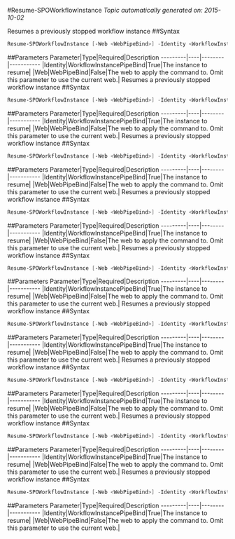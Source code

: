#Resume-SPOWorkflowInstance
*Topic automatically generated on: 2015-10-02*

Resumes a previously stopped workflow instance
##Syntax
```powershell
Resume-SPOWorkflowInstance [-Web <WebPipeBind>] -Identity <WorkflowInstancePipeBind>
```


##Parameters
Parameter|Type|Required|Description
---------|----|--------|-----------
|Identity|WorkflowInstancePipeBind|True|The instance to resume|
|Web|WebPipeBind|False|The web to apply the command to. Omit this parameter to use the current web.|
Resumes a previously stopped workflow instance
##Syntax
```powershell
Resume-SPOWorkflowInstance [-Web <WebPipeBind>] -Identity <WorkflowInstancePipeBind>
```


##Parameters
Parameter|Type|Required|Description
---------|----|--------|-----------
|Identity|WorkflowInstancePipeBind|True|The instance to resume|
|Web|WebPipeBind|False|The web to apply the command to. Omit this parameter to use the current web.|
Resumes a previously stopped workflow instance
##Syntax
```powershell
Resume-SPOWorkflowInstance [-Web <WebPipeBind>] -Identity <WorkflowInstancePipeBind>
```


##Parameters
Parameter|Type|Required|Description
---------|----|--------|-----------
|Identity|WorkflowInstancePipeBind|True|The instance to resume|
|Web|WebPipeBind|False|The web to apply the command to. Omit this parameter to use the current web.|
Resumes a previously stopped workflow instance
##Syntax
```powershell
Resume-SPOWorkflowInstance [-Web <WebPipeBind>] -Identity <WorkflowInstancePipeBind>
```


##Parameters
Parameter|Type|Required|Description
---------|----|--------|-----------
|Identity|WorkflowInstancePipeBind|True|The instance to resume|
|Web|WebPipeBind|False|The web to apply the command to. Omit this parameter to use the current web.|
Resumes a previously stopped workflow instance
##Syntax
```powershell
Resume-SPOWorkflowInstance [-Web <WebPipeBind>] -Identity <WorkflowInstancePipeBind>
```


##Parameters
Parameter|Type|Required|Description
---------|----|--------|-----------
|Identity|WorkflowInstancePipeBind|True|The instance to resume|
|Web|WebPipeBind|False|The web to apply the command to. Omit this parameter to use the current web.|
Resumes a previously stopped workflow instance
##Syntax
```powershell
Resume-SPOWorkflowInstance [-Web <WebPipeBind>] -Identity <WorkflowInstancePipeBind>
```


##Parameters
Parameter|Type|Required|Description
---------|----|--------|-----------
|Identity|WorkflowInstancePipeBind|True|The instance to resume|
|Web|WebPipeBind|False|The web to apply the command to. Omit this parameter to use the current web.|
Resumes a previously stopped workflow instance
##Syntax
```powershell
Resume-SPOWorkflowInstance [-Web <WebPipeBind>] -Identity <WorkflowInstancePipeBind>
```


##Parameters
Parameter|Type|Required|Description
---------|----|--------|-----------
|Identity|WorkflowInstancePipeBind|True|The instance to resume|
|Web|WebPipeBind|False|The web to apply the command to. Omit this parameter to use the current web.|
Resumes a previously stopped workflow instance
##Syntax
```powershell
Resume-SPOWorkflowInstance [-Web <WebPipeBind>] -Identity <WorkflowInstancePipeBind>
```


##Parameters
Parameter|Type|Required|Description
---------|----|--------|-----------
|Identity|WorkflowInstancePipeBind|True|The instance to resume|
|Web|WebPipeBind|False|The web to apply the command to. Omit this parameter to use the current web.|
Resumes a previously stopped workflow instance
##Syntax
```powershell
Resume-SPOWorkflowInstance [-Web <WebPipeBind>] -Identity <WorkflowInstancePipeBind>
```


##Parameters
Parameter|Type|Required|Description
---------|----|--------|-----------
|Identity|WorkflowInstancePipeBind|True|The instance to resume|
|Web|WebPipeBind|False|The web to apply the command to. Omit this parameter to use the current web.|
